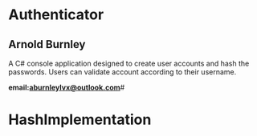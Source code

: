 # Authenticator


## Arnold Burnley


A C# console application designed to create user accounts and hash the passwords. Users can validate account according to their username.

**email:aburnleylvx@outlook.com**# 

# HashImplementation


